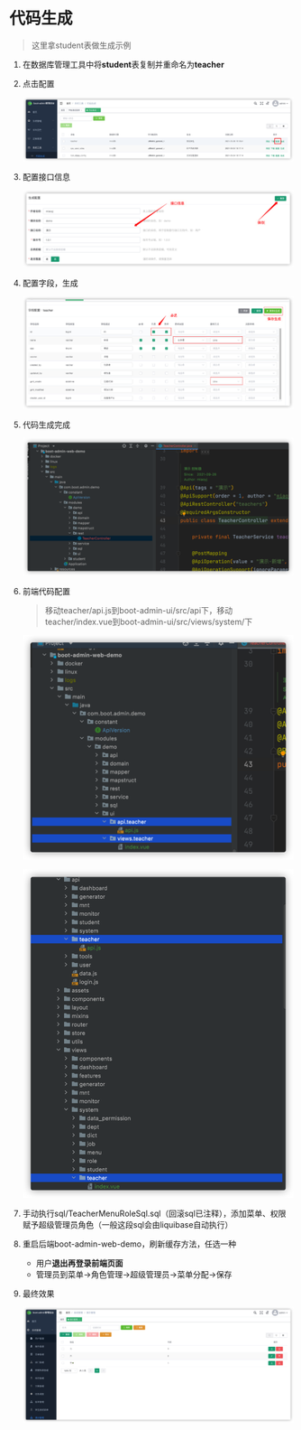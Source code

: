 # 代码生成
> 这里拿student表做生成示例
1. 在数据库管理工具中将**student**表复制并重命名为**teacher**

2. 点击配置

   ![image-20210926152328558](../assets/image-20210926152328558.png)

3. 配置接口信息

   ![image-20210926153337467](../assets/image-20210926153337467.png)

4. 配置字段，生成

   ![image-20210926170407498](../assets/image-20210926170407498.png)

5. 代码生成完成

   ![image-20210926155605959](../assets/image-20210926155605959.png)

6. 前端代码配置

   > 移动teacher/api.js到boot-admin-ui/src/api下，移动teacher/index.vue到boot-admin-ui/src/views/system/下

   ![image-20210926155634446](../assets/image-20210926155634446.png)

   ![image-20210926155407207](../assets/image-20210926155407207.png)

7. 手动执行sql/TeacherMenuRoleSql.sql（回滚sql已注释），添加菜单、权限赋予超级管理员角色（一般这段sql会由liquibase自动执行）

8. 重启后端boot-admin-web-demo，刷新缓存方法，任选一种

   - 用户**退出再登录前端页面**
   - 管理员到菜单->角色管理->超级管理员->菜单分配->保存

9. 最终效果

   ![image-20210926170240430](../assets/image-20210926170240430.png)

   